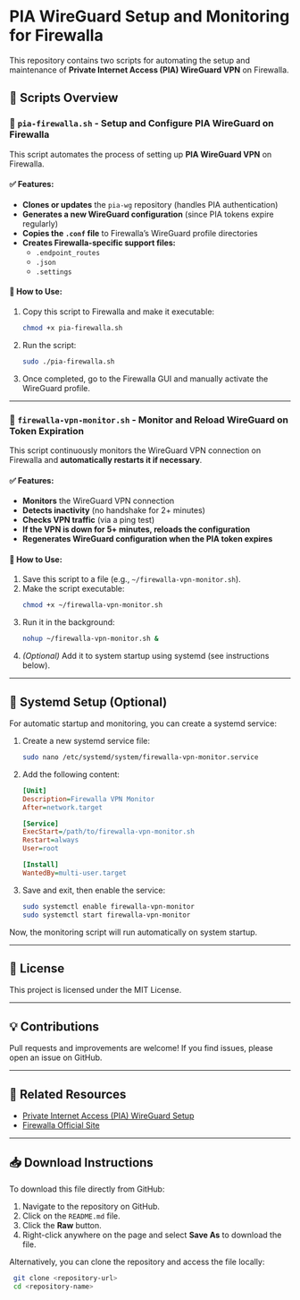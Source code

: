 # PIA WireGuard Setup and Monitoring for Firewalla

This repository contains two scripts for automating the setup and maintenance of **Private Internet Access (PIA) WireGuard VPN** on Firewalla.

## 📜 Scripts Overview

### 🔹 `pia-firewalla.sh` - Setup and Configure PIA WireGuard on Firewalla

This script automates the process of setting up **PIA WireGuard VPN** on Firewalla.

#### ✅ Features:

- **Clones or updates** the `pia-wg` repository (handles PIA authentication)
- **Generates a new WireGuard configuration** (since PIA tokens expire regularly)
- **Copies the `.conf` file** to Firewalla’s WireGuard profile directories
- **Creates Firewalla-specific support files:**
  - `.endpoint_routes`
  - `.json`
  - `.settings`

#### 🚀 How to Use:

1. Copy this script to Firewalla and make it executable:
   ```bash
   chmod +x pia-firewalla.sh
   ```
2. Run the script:
   ```bash
   sudo ./pia-firewalla.sh
   ```
3. Once completed, go to the Firewalla GUI and manually activate the WireGuard profile.

---

### 🔹 `firewalla-vpn-monitor.sh` - Monitor and Reload WireGuard on Token Expiration

This script continuously monitors the WireGuard VPN connection on Firewalla and **automatically restarts it if necessary**.

#### ✅ Features:

- **Monitors** the WireGuard VPN connection
- **Detects inactivity** (no handshake for 2+ minutes)
- **Checks VPN traffic** (via a ping test)
- **If the VPN is down for 5+ minutes, reloads the configuration**
- **Regenerates WireGuard configuration when the PIA token expires**

#### 🚀 How to Use:

1. Save this script to a file (e.g., `~/firewalla-vpn-monitor.sh`).
2. Make the script executable:
   ```bash
   chmod +x ~/firewalla-vpn-monitor.sh
   ```
3. Run it in the background:
   ```bash
   nohup ~/firewalla-vpn-monitor.sh &
   ```
4. *(Optional)* Add it to system startup using systemd (see instructions below).

---

## 🔧 Systemd Setup (Optional)

For automatic startup and monitoring, you can create a systemd service:

1. Create a new systemd service file:
   ```bash
   sudo nano /etc/systemd/system/firewalla-vpn-monitor.service
   ```
2. Add the following content:
   ```ini
   [Unit]
   Description=Firewalla VPN Monitor
   After=network.target

   [Service]
   ExecStart=/path/to/firewalla-vpn-monitor.sh
   Restart=always
   User=root

   [Install]
   WantedBy=multi-user.target
   ```
3. Save and exit, then enable the service:
   ```bash
   sudo systemctl enable firewalla-vpn-monitor
   sudo systemctl start firewalla-vpn-monitor
   ```

Now, the monitoring script will run automatically on system startup.

---

## 📜 License

This project is licensed under the MIT License.

---

## 💡 Contributions

Pull requests and improvements are welcome! If you find issues, please open an issue on GitHub.

---

## 🔗 Related Resources

- [Private Internet Access (PIA) WireGuard Setup](https://www.privateinternetaccess.com/)
- [Firewalla Official Site](https://firewalla.com/)

---

## 📥 Download Instructions

To download this file directly from GitHub:

1. Navigate to the repository on GitHub.
2. Click on the `README.md` file.
3. Click the **Raw** button.
4. Right-click anywhere on the page and select **Save As** to download the file.

Alternatively, you can clone the repository and access the file locally:

```bash
 git clone <repository-url>
 cd <repository-name>
```
